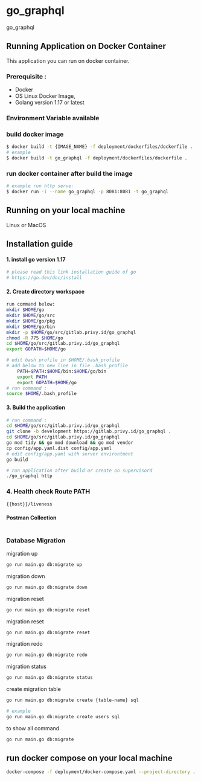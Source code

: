 # go_graphql
go_graphql



## Running Application on Docker Container

This application you can run on docker container.

### Prerequisite :
* Docker
* OS Linux Docker Image, 
* Golang version 1.17 or latest

### Environment Variable available


### build docker image
```bash
$ docker build -t {IMAGE_NAME} -f deployment/dockerfiles/dockerfile .
# example
$ docker build -t go_graphql -f deployment/dockerfiles/dockerfile .
```

### run docker container after build the image
```bash
# example run http serve:
$ docker run -i --name go_graphql -p 8081:8081 -t go_graphql

```


## Running on your local machine

Linux or MacOS

## Installation guide
#### 1. install go version 1.17
```bash
# please read this link installation guide of go
# https://go.dev/doc/install
```

#### 2. Create directory workspace    
```bash
run command below: 
mkdir $HOME/go
mkdir $HOME/go/src
mkdir $HOME/go/pkg
mkdir $HOME/go/bin
mkdir -p $HOME/go/src/gitlab.privy.id/go_graphql
chmod -R 775 $HOME/go
cd $HOME/go/src/gitlab.privy.id/go_graphql
export GOPATH=$HOME/go
```    
```bash
# edit bash profile in $HOME/.bash_profile        
# add below to new line in file .bash_profile         
    PATH=$PATH:$HOME/bin:$HOME/go/bin
    export PATH  
    export GOPATH=$HOME/go 
# run command :
source $HOME/.bash_profile
```

#### 3. Build the application    
```bash
# run command :
cd $HOME/go/src/gitlab.privy.id/go_graphql
git clone -b development https://gitlab.privy.id/go_graphql .
cd $HOME/go/src/gitlab.privy.id/go_graphql
go mod tidy && go mod download && go mod vendor
cp config/app.yaml.dist config/app.yaml
# edit config/app.yaml with server environtment
go build

# run application after build or create on supervisord 
./go_graphql http
```


### 4. Health check Route PATH
```bash
{{host}}/liveness
```


#### Postman Collection
```go
```

### Database Migration
migration up
```bash
go run main.go db:migrate up
```

migration down
```bash
go run main.go db:migrate down
```

migration reset
```bash
go run main.go db:migrate reset
```

migration reset
```bash
go run main.go db:migrate reset
```

migration redo
```bash
go run main.go db:migrate redo
```

migration status
```bash
go run main.go db:migrate status
```

create migration table
```bash
go run main.go db:migrate create {table-name} sql

# example
go run main.go db:migrate create users sql
```

to show all command
```bash
go run main.go db:migrate
```

## run docker compose on your local machine
```bash
docker-compose -f deployment/docker-compose.yaml --project-directory . up -d --build
```